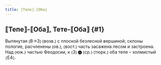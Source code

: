 ```yaml
---
title: ⟦Тепе⟧-⟦Оба⟧
---
```

## ⟦Тепе⟧-⟦Оба⟧, Тете-⟦Оба⟧ {#1}

Вытянутая ⦅В→З⦆ ⦅возв.⦆ с плоской безлесной вершиной; склоны пологие, расчленены ⦅ов.⦆, ⦅вост.⦆ часть засажена лесом и застроена. Над ⦅юж.⦆ частью Феодосии, к ⦅З⦆ ❶ ⦅ср.⦆ ⦅тюрк.⦆ оба тепе – холмистый ⦃Е4⦄.
